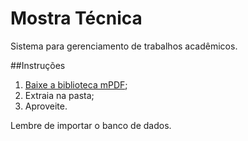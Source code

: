 # Mostra Técnica
Sistema para gerenciamento de trabalhos acadêmicos.

##Instruções

1. [Baixe a biblioteca mPDF](http://www.mpdfonline.com/repos/MPDF_6_0.zip);
2. Extraia na pasta;
3. Aproveite.

Lembre de importar o banco de dados. 
